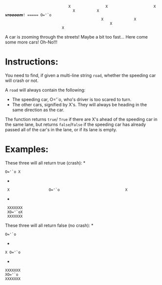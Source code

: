 ```
                             X                X                     X
                               X          X
𝙫𝙧𝙤𝙤𝙤𝙤𝙢! ===== O='`o       
                                            X              X
                                                X
                          X
```

A car is zooming through the streets! Maybe a bit too fast... Here come some more cars! Oh-No!!!

# Instructions:                                    
You need to find, if given a multi-line string `road`, whether the speeding car will crash or not.

A `road` will always contain the following:
* The speeding car, O='`o, who's driver is too scared to turn.
* The other cars, signified by X's. They will always be heading in the same direction as the car. 

The function returns `true`/ `True` if there are X's ahead of the speeding car in the same lane, but returns `false`/`False` if the speeding car has already passed all of the car's in the lane, or if its lane is empty.

# Examples:
These three will all return true (crash):
*  
```
O='`o X                          
```
* 
``` 
 X                  O='`o                              X
```
* 
```
 XXXXXXX
 XO='`oX
 XXXXXXX
```

These three will all return false (no crash):
*  
```
O='`o         
```
* 
```
X O='`o   
```
* 
```
XXXXXXX
XO='`o       
XXXXXXX
```




